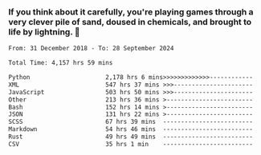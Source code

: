 ### If you think about it carefully, you're playing games through a very clever pile of sand, doused in chemicals, and brought to life by lightning.  👋


<!--START_SECTION:waka-->

```txt
From: 31 December 2018 - To: 28 September 2024

Total Time: 4,157 hrs 59 mins

Python                     2,178 hrs 6 mins>>>>>>>>>>>>>------------   52.39 %
XML                        547 hrs 37 mins >>>----------------------   13.17 %
JavaScript                 503 hrs 50 mins >>>----------------------   12.12 %
Other                      213 hrs 36 mins >------------------------   05.14 %
Bash                       152 hrs 14 mins >------------------------   03.66 %
JSON                       131 hrs 22 mins >------------------------   03.16 %
SCSS                       67 hrs 39 mins  -------------------------   01.63 %
Markdown                   54 hrs 46 mins  -------------------------   01.32 %
Rust                       49 hrs 49 mins  -------------------------   01.20 %
CSV                        35 hrs 1 min    -------------------------   00.84 %
```

<!--END_SECTION:waka-->
